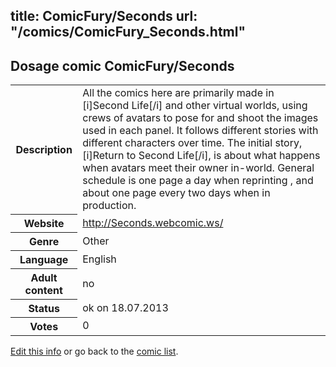 title: ComicFury/Seconds
url: "/comics/ComicFury_Seconds.html"
---
Dosage comic ComicFury/Seconds
-----------------------------------------

<p id="msg"></p>
<script type="text/javascript">
if (window.location.search === '?edit_info_mail=sent_ok') {
  var elem = document.getElementById("msg");
  elem.innerHTML = 'Edited information sucessfully sent for review, which is usually done daily. Thanks!';
  elem.className = 'ok';
}
</script>
<table class="comicinfo">
<tr>
<th>Description</th><td>All the comics here are primarily made in [i]Second Life[/i] and other virtual worlds, using crews of avatars to pose for and shoot the images used in each panel. It follows different stories with different characters over time. The initial story, [i]Return to Second Life[/i], is about what happens when avatars meet their owner in-world. General schedule is one page a day when reprinting , and about one page every two days when in production.</td>
</tr>
<tr>
<th>Website</th><td><a href="http://Seconds.webcomic.ws/">http://Seconds.webcomic.ws/</a></td>
</tr>
<tr>
<th>Genre</th><td>Other</td>
</tr>
<tr>
<th>Language</th><td>English</td>
</tr>
<tr>
<th>Adult content</th><td>no</td>
</tr>
<tr>
<th>Status</th><td>ok on 18.07.2013</td>
</tr>
<tr>
<th>Votes</th><td>0</td>
</tr>
</table>

[Edit this info](ComicFury_Seconds_edit.html) or go back to the [comic list](../comic-index.html).

